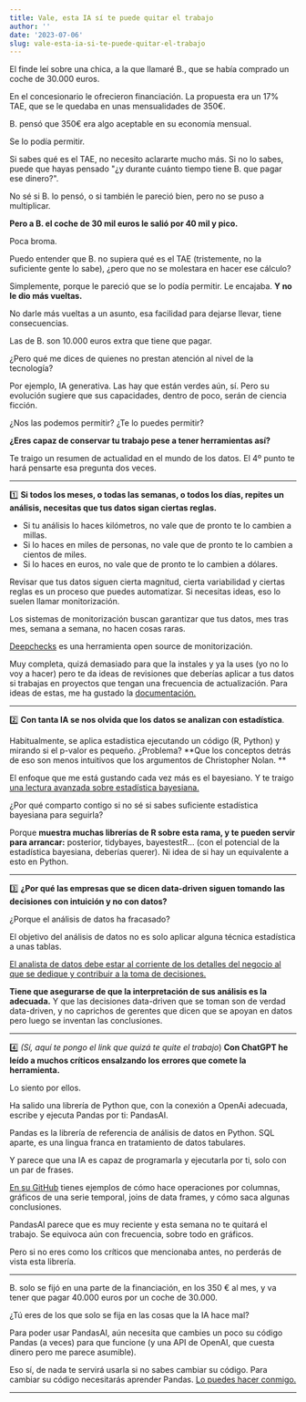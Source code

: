 ```yaml
---
title: Vale, esta IA sí te puede quitar el trabajo
author: ''
date: '2023-07-06'
slug: vale-esta-ia-si-te-puede-quitar-el-trabajo
---
```



El finde leí sobre una chica, a la que llamaré B., que se había comprado un coche de 30.000 euros.

En el concesionario le ofrecieron financiación. La propuesta era un 17% TAE, que se le quedaba en unas mensualidades de 350€.

B. pensó que 350€ era algo aceptable en su economía mensual.

Se lo podía permitir.

Si sabes qué es el TAE, no necesito aclararte mucho más. Si no lo sabes, puede que hayas pensado "¿y durante cuánto tiempo tiene B. que pagar ese dinero?".

No sé si B. lo pensó, o si también le pareció bien, pero no se puso a multiplicar.

**Pero a B. el coche de 30 mil euros le salió por 40 mil y pico.**

Poca broma.

Puedo entender que B. no supiera qué es el TAE (tristemente, no la suficiente gente lo sabe), ¿pero que no se molestara en hacer ese cálculo?

Simplemente, porque le pareció que se lo podía permitir. Le encajaba. **Y no le dio más vueltas.**

No darle más vueltas a un asunto, esa facilidad para dejarse llevar, tiene consecuencias.

Las de B. son 10.000 euros extra que tiene que pagar.

¿Pero qué me dices de quienes no prestan atención al nivel de la tecnología?

Por ejemplo, IA generativa. Las hay que están verdes aún, sí. Pero su evolución sugiere que sus capacidades, dentro de poco, serán de ciencia ficción.

¿Nos las podemos permitir? ¿Te lo puedes permitir?

**¿Eres capaz de conservar tu trabajo pese a tener herramientas así?**

Te traigo un resumen de actualidad en el mundo de los datos. El 4º punto te hará pensarte esa pregunta dos veces.


***


1️⃣ **Si todos los meses, o todas las semanas, o todos los días, repites un análisis, necesitas que tus datos sigan ciertas reglas.**

- Si tu análisis lo haces kilómetros, no vale que de pronto te lo cambien a millas.
- Si lo haces en miles de personas, no vale que de pronto te lo cambien a cientos de miles.
- Si lo haces en euros, no vale que de pronto te lo cambien a dólares.

Revisar que tus datos siguen cierta magnitud, cierta variabilidad y ciertas reglas es un proceso que puedes automatizar. Si necesitas ideas, eso lo suelen llamar monitorización. 

Los sistemas de monitorización buscan garantizar que tus datos, mes tras mes, semana a semana, no hacen cosas raras.

[Deepchecks](https://github.com/deepchecks/deepchecks) es una herramienta open source de monitorización. 

Muy completa, quizá demasiado para que la instales y ya la uses (yo no lo voy a hacer) pero te da ideas de revisiones que deberías aplicar a tus datos si trabajas en proyectos que tengan una frecuencia de actualización. Para ideas de estas, me ha gustado la [documentación.](https://click.mlsend.com/link/c/YT0yMjUyMDIxNzc1NzA3Njc1MjY0JmM9YTJ0OSZlPTAmYj0xMTY4MzQzMzgzJmQ9dTRrMW4xeA==.NrXJEKcvnYs2kIwyZDM3sziy9KmxJSRiWW9UfFcH2mQ)


***


2️⃣ **Con tanta IA se nos olvida que los datos se analizan con estadística**.

Habitualmente, se aplica estadística ejecutando un código (R, Python) y mirando si el p-valor es pequeño. ¿Problema? **Que los conceptos detrás de eso son menos intuitivos que los argumentos de Christopher Nolan. **

El enfoque que me está gustando cada vez más es el bayesiano. Y te traigo [una lectura avanzada sobre estadística bayesiana.](https://click.mlsend.com/link/c/YT0yMjUyMDIxNzc1NzA3Njc1MjY0JmM9YTJ0OSZlPTAmYj0xMTY4MzQzMzg2JmQ9djlkMHkxdg==.ekVg8pNWBpg18zLTzjd13H5Cc6xBdTUSp5x505zdXl0)

¿Por qué comparto contigo si no sé si sabes suficiente estadística bayesiana para seguirla? 

Porque **muestra muchas librerías de R sobre esta rama, y te pueden servir para arrancar:** posterior, tidybayes, bayestestR... (con el potencial de la estadística bayesiana, deberías querer). Ni idea de si hay un equivalente a esto en Python.


***


3️⃣ **¿Por qué las empresas que se dicen data-driven siguen tomando las decisiones con intuición y no con datos?** 

¿Porque el análisis de datos ha fracasado? 

El objetivo del análisis de datos no es solo aplicar alguna técnica estadística a unas tablas. 

[El analista de datos debe estar al corriente de los detalles del negocio al que se dedique y contribuir a la toma de decisiones.](https://click.mlsend.com/link/c/YT0yMjUyMDIxNzc1NzA3Njc1MjY0JmM9YTJ0OSZlPTAmYj0xMTY4MzQzMzkyJmQ9ajRrNmc3eg==.hZzXSKvxEFG9EQ5HGhCM2T-s8ne3xHBlX6yZf-X9oRQ)

**Tiene que asegurarse de que la interpretación de sus análisis es la adecuada.** Y que las decisiones data-driven que se toman son de verdad data-driven, y no caprichos de gerentes que dicen que se apoyan en datos pero luego se inventan las conclusiones.


***

4️⃣ _(Sí, aquí te pongo el link que quizá te quite el trabajo_) **Con ChatGPT he leído a muchos críticos ensalzando los errores que comete la herramienta.**

Lo siento por ellos. 

Ha salido una librería de Python que, con la conexión a OpenAi adecuada, escribe y ejecuta Pandas por ti: PandasAI.

Pandas es la librería de referencia de análisis de datos en Python. SQL aparte, es una lingua franca en tratamiento de datos tabulares.

Y parece que una IA es capaz de programarla y ejecutarla por ti, solo con un par de frases.

[En su GitHub](https://click.mlsend.com/link/c/YT0yMjUyMDIxNzc1NzA3Njc1MjY0JmM9YTJ0OSZlPTAmYj0xMTY4MzQzMzk3JmQ9cTV2OGE1eQ==.uVH8RtgiXP2S60ZP-i-V8_UJ-O50GemFo542eFMUKbY) tienes ejemplos de cómo hace operaciones por columnas, gráficos de una serie temporal, joins de data frames, y cómo saca algunas conclusiones.

PandasAI parece que es muy reciente y esta semana no te quitará el trabajo. Se equivoca aún con frecuencia, sobre todo en gráficos. 

Pero si no eres como los críticos que mencionaba antes, no perderás de vista esta librería. 


***


B. solo se fijó en una parte de la financiación, en los 350 € al mes, y va tener que pagar 40.000 euros por un coche de 30.000.

¿Tú eres de los que solo se fija en las cosas que la IA hace mal?

Para poder usar PandasAI, aún necesita que cambies un poco su código Pandas (a veces) para que funcione (y una API de OpenAI, que cuesta dinero pero me parece asumible). 

Eso sí, de nada te servirá usarla si no sabes cambiar su código. Para cambiar su código necesitarás aprender Pandas. [Lo puedes hacer conmigo.](https://leonardohansa.com/muerde-a-la-serpiente/)

***

